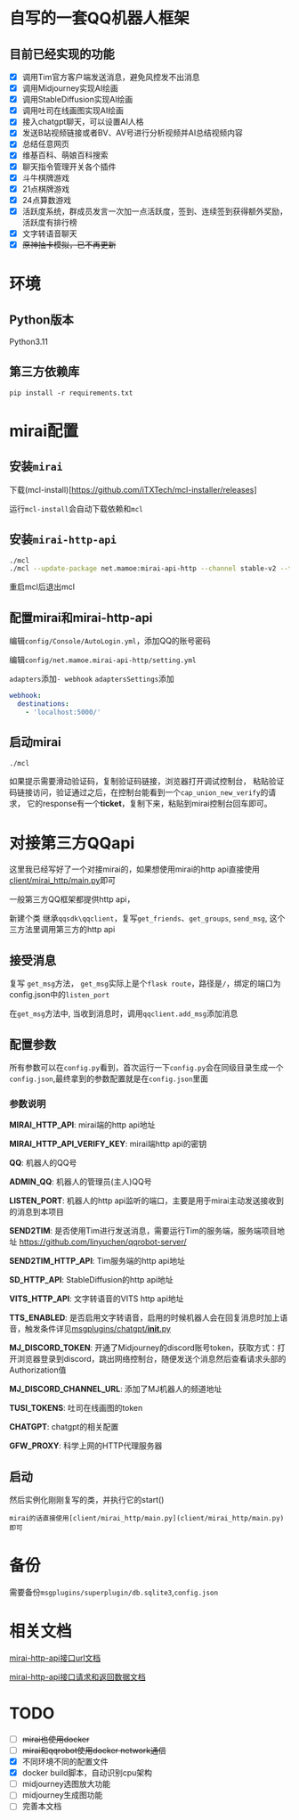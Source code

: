 # 自写的一套QQ机器人框架

## 目前已经实现的功能
- [x] 调用Tim官方客户端发送消息，避免风控发不出消息
- [x] 调用Midjourney实现AI绘画
- [x] 调用StableDiffusion实现AI绘画
- [x] 调用吐司在线画图实现AI绘画
- [x] 接入chatgpt聊天，可以设置AI人格
- [x] 发送B站视频链接或者BV、AV号进行分析视频并AI总结视频内容
- [x] 总结任意网页
- [x] 维基百科、萌娘百科搜索
- [x] 聊天指令管理开关各个插件
- [x] 斗牛棋牌游戏
- [x] 21点棋牌游戏
- [x] 24点算数游戏
- [x] 活跃度系统，群成员发言一次加一点活跃度，签到、连续签到获得额外奖励，活跃度有排行榜
- [x] 文字转语音聊天
- [x] ~~原神抽卡模拟，已不再更新~~
# 环境

## Python版本

Python3.11

## 第三方依赖库

`pip install -r requirements.txt`

# mirai配置

## 安装`mirai`

下载(mcl-install)[https://github.com/iTXTech/mcl-installer/releases]

运行`mcl-install`会自动下载依赖和`mcl`

## 安装`mirai-http-api`

```bash
./mcl
./mcl --update-package net.mamoe:mirai-api-http --channel stable-v2 --type plugin
```
重启mcl后退出mcl

## 配置mirai和mirai-http-api

编辑`config/Console/AutoLogin.yml`，添加QQ的账号密码

编辑`config/net.mamoe.mirai-api-http/setting.yml`

`adapters`添加`- webhook`
`adaptersSettings`添加
```yaml
webhook:
  destinations: 
    - 'localhost:5000/'
```


## 启动mirai

```bash
./mcl
```

如果提示需要滑动验证码，复制验证码链接，浏览器打开调试控制台，
粘贴验证码链接访问，验证通过之后，在控制台能看到一个`cap_union_new_verify`的请求，
它的response有一个**ticket**，复制下来，粘贴到mirai控制台回车即可。

# 对接第三方QQapi

这里我已经写好了一个对接mirai的，如果想使用mirai的http api直接使用[client/mirai_http/main.py](client/mirai_http/main.py)即可

一般第三方QQ框架都提供http api，

新建个类 继承`qqsdk\qqclient`，复写`get_friends`、`get_groups`, `send_msg`, 
这个三方法里调用第三方的http api

## 接受消息
复写 `get_msg`方法，
`get_msg`实际上是个`flask route`，路径是`/`，绑定的端口为config.json中的`listen_port`

在`get_msg`方法中, 当收到消息时，调用`qqclient.add_msg`添加消息


## 配置参数

所有参数可以在`config.py`看到，首次运行一下`config.py`会在同级目录生成一个`config.json`,最终拿到的参数配置就是在`config.json`里面

### 参数说明

**MIRAI_HTTP_API**: mirai端的http api地址

**MIRAI_HTTP_API_VERIFY_KEY**: mirai端http api的密钥


**QQ**: 机器人的QQ号

**ADMIN_QQ**: 机器人的管理员(主人)QQ号

**LISTEN_PORT**: 机器人的http api监听的端口，主要是用于mirai主动发送接收到的消息到本项目

**SEND2TIM**: 是否使用Tim进行发送消息，需要运行Tim的服务端，服务端项目地址 <https://github.com/linyuchen/qqrobot-server/>

**SEND2TIM_HTTP_API**: Tim服务端的http api地址

**SD_HTTP_API**: StableDiffusion的http api地址

**VITS_HTTP_API**: 文字转语音的VITS http api地址

**TTS_ENABLED**: 是否启用文字转语音，启用的时候机器人会在回复消息时加上语音，触发条件详见[msgplugins/chatgpt/__init__.py](msgplugins/chatgpt/__init__.py)

**MJ_DISCORD_TOKEN**: 开通了Midjourney的discord账号token，获取方式：打开浏览器登录到discord，跳出网络控制台，随便发送个消息然后查看请求头部的Authorization值

**MJ_DISCORD_CHANNEL_URL**: 添加了MJ机器人的频道地址

**TUSI_TOKENS**: 吐司在线画图的token

**CHATGPT**: chatgpt的相关配置

**GFW_PROXY**: 科学上网的HTTP代理服务器


## 启动

然后实例化刚刚复写的类，并执行它的start()

`mirai的话直接使用[client/mirai_http/main.py](client/mirai_http/main.py)即可`


# 备份
需要备份`msgplugins/superplugin/db.sqlite3`,`config.json`

# 相关文档

[mirai-http-api接口url文档](https://docs.mirai.mamoe.net/mirai-api-http/adapter/HttpAdapter.html)

[mirai-http-api接口请求和返回数据文档](https://docs.mirai.mamoe.net/mirai-api-http/api/API.html)

# TODO
- [ ] ~~mirai也使用docker~~
- [ ] ~~mirai和qqrobot使用docker network通信~~
- [x] 不同环境不同的配置文件
- [x] docker build脚本，自动识别cpu架构
- [ ] midjourney选图放大功能
- [ ] midjourney生成图功能
- [ ] 完善本文档
